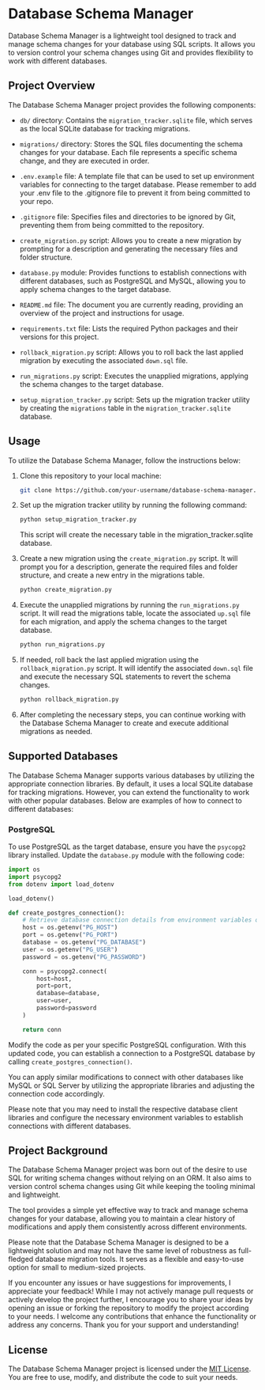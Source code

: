 # Database Schema Manager

Database Schema Manager is a lightweight tool designed to track and manage schema changes for your database using SQL scripts. It allows you to version control your schema changes using Git and provides flexibility to work with different databases.


## Project Overview

The Database Schema Manager project provides the following components:

- `db/` directory: Contains the `migration_tracker.sqlite` file, which serves as the local SQLite database for tracking migrations.

- `migrations/` directory: Stores the SQL files documenting the schema changes for your database. Each file represents a specific schema change, and they are executed in order.

- `.env.example` file: A template file that can be used to set up environment variables for connecting to the target database. Please remember to add your .env file to the .gitignore file to prevent it from being committed to your repo.

- `.gitignore` file: Specifies files and directories to be ignored by Git, preventing them from being committed to the repository.

- `create_migration.py` script: Allows you to create a new migration by prompting for a description and generating the necessary files and folder structure.

- `database.py` module: Provides functions to establish connections with different databases, such as PostgreSQL and MySQL, allowing you to apply schema changes to the target database.

- `README.md` file: The document you are currently reading, providing an overview of the project and instructions for usage.

- `requirements.txt` file: Lists the required Python packages and their versions for this project.

- `rollback_migration.py` script: Allows you to roll back the last applied migration by executing the associated `down.sql` file.

- `run_migrations.py` script: Executes the unapplied migrations, applying the schema changes to the target database.

- `setup_migration_tracker.py` script: Sets up the migration tracker utility by creating the `migrations` table in the `migration_tracker.sqlite` database.


## Usage

To utilize the Database Schema Manager, follow the instructions below:

1. Clone this repository to your local machine:

   ```bash
   git clone https://github.com/your-username/database-schema-manager.git
   ```

2. Set up the migration tracker utility by running the following command:

   ```bash
   python setup_migration_tracker.py
   ```
   This script will create the necessary table in the migration_tracker.sqlite database.

3. Create a new migration using the `create_migration.py` script. It will prompt you for a description, generate the required files and folder structure, and create a new entry in the migrations table.

   ```bash
   python create_migration.py
   ```

4. Execute the unapplied migrations by running the `run_migrations.py` script. It will read the migrations table, locate the associated `up.sql` file for each migration, and apply the schema changes to the target database.

   ```bash
   python run_migrations.py
   ```

5. If needed, roll back the last applied migration using the `rollback_migration.py` script. It will identify the associated `down.sql` file and execute the necessary SQL statements to revert the schema changes.

   ```bash
   python rollback_migration.py
   ```
6. After completing the necessary steps, you can continue working with the Database Schema Manager to create and execute additional migrations as needed.



## Supported Databases

The Database Schema Manager supports various databases by utilizing the appropriate connection libraries. By default, it uses a local SQLite database for tracking migrations. However, you can extend the functionality to work with other popular databases. Below are examples of how to connect to different databases:

### PostgreSQL

To use PostgreSQL as the target database, ensure you have the `psycopg2` library installed. Update the `database.py` module with the following code:

```python
import os
import psycopg2
from dotenv import load_dotenv

load_dotenv()

def create_postgres_connection():
    # Retrieve database connection details from environment variables or other configuration methods
    host = os.getenv("PG_HOST")
    port = os.getenv("PG_PORT")
    database = os.getenv("PG_DATABASE")
    user = os.getenv("PG_USER")
    password = os.getenv("PG_PASSWORD")

    conn = psycopg2.connect(
        host=host,
        port=port,
        database=database,
        user=user,
        password=password
    )

    return conn
```


Modify the code as per your specific PostgreSQL configuration. With this updated code, you can establish a connection to a PostgreSQL database by calling `create_postgres_connection()`.

You can apply similar modifications to connect with other databases like MySQL or SQL Server by utilizing the appropriate libraries and adjusting the connection code accordingly.

Please note that you may need to install the respective database client libraries and configure the necessary environment variables to establish connections with different databases.


## Project Background

The Database Schema Manager project was born out of the desire to use SQL for writing schema changes without relying on an ORM. It also aims to version control schema changes using Git while keeping the tooling minimal and lightweight.

The tool provides a simple yet effective way to track and manage schema changes for your database, allowing you to maintain a clear history of modifications and apply them consistently across different environments.

Please note that the Database Schema Manager is designed to be a lightweight solution and may not have the same level of robustness as full-fledged database migration tools. It serves as a flexible and easy-to-use option for small to medium-sized projects.

If you encounter any issues or have suggestions for improvements, I appreciate your feedback! While I may not actively manage pull requests or actively develop the project further, I encourage you to share your ideas by opening an issue or forking the repository to modify the project according to your needs. I welcome any contributions that enhance the functionality or address any concerns. Thank you for your support and understanding!


## License

The Database Schema Manager project is licensed under the [MIT License](./LICENSE). You are free to use, modify, and distribute the code to suit your needs.





